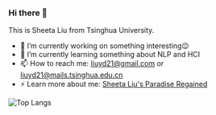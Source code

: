 ### Hi there 👋  

This is Sheeta Liu from Tsinghua University.  

- 🔭 I’m currently working on something interesting😉  
- 🌱 I’m currently learning something about NLP and HCI  
- 📫 How to reach me: liuyd21@gmail.com or liuyd21@mails.tsinghua.edu.cn  
- ⚡ Learn more about me: [Sheeta Liu's Paradise Regained](https://liuydd.github.io/)  

![Top Langs](https://github-readme-stats.vercel.app/api/top-langs/?username=liuydd&layout=compact&theme=light)  
<!--
![liuydd's GitHub stats](https://github-readme-stats.vercel.app/api?username=liuydd&show_icons=true&theme=light)  


**liuydd/liuydd** is a ✨ _special_ ✨ repository because its `README.md` (this file) appears on your GitHub profile.

Here are some ideas to get you started:

- 🔭 I’m currently working on something interesting😉  
- 🌱 I’m currently learning something about NLP
- 👯 I’m looking to collaborate on ...
- 🤔 I’m looking for help with ...
- 💬 Ask me about ... 
- 📫 How to reach me: ...
- 😄 Pronouns: ...
- ⚡ Fun fact: ...

![](https://stats.justsong.cn/api/bilibili/?id=500346891&theme=light)  
![](https://activity-graph.herokuapp.com/graph?username=liuydd&theme=github)
You are my ![Visitor Count](https://profile-counter.glitch.me/liuydd/count.svg) visitor, thank you!🎉🎉  
-->
